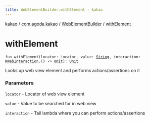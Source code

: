 ```yaml
---
title: WebElementBuilder.withElement - kakao
---
```


[kakao](../../index.html) / [com.agoda.kakao](../index.html) / [WebElementBuilder](index.html) / [withElement](.)

# withElement

`fun withElement(locator: Locator, value: `[`String`](https://kotlinlang.org/api/latest/jvm/stdlib/kotlin/-string/index.html)`, interaction: `[`KWebInteraction`](-k-web-interaction/index.html)`.() -> `[`Unit`](https://kotlinlang.org/api/latest/jvm/stdlib/kotlin/-unit/index.html)`): `[`Unit`](https://kotlinlang.org/api/latest/jvm/stdlib/kotlin/-unit/index.html)

Looks up web view element and performs actions/assertions on it

### Parameters

`locator` - Locator of web view element

`value` - Value to be searched for in web view

`interaction` - Tail lambda where you can perform actions/assertions